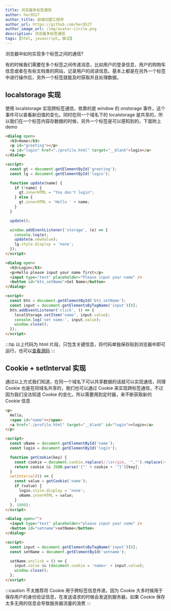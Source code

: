 ```yaml
---
title: 浏览器多标签通信
author: hec9527
author_title: 前端切图工程师
author_url: https://github.com/hec9527
author_image_url: /img/avatar-circle.png
description: 浏览器多标签通信
tags: [html, javascript, 面试]
---
```


浏览器中如何实现多个标签之间的通信?

<!-- truncate -->

有的时候我们需要在多个标签之间传递消息，比如用户的登录信息，用户的购物车信息或者在有些文档类的网站，记录用户的阅读信息。基本上都是在另外一个标签中进行操作后，另外一个标签就能及时获取并且处理数据。

## localstorage 实现

使用 localstorage 实现跨标签通信，依靠的是 window 的 onstorage 事件，这个事件可以查看新旧值的变化。同时在同一个域名下的 localstorage 是共享的，所以我们在一个标签内容存数据的时候，另外一个标签是可以感知到的，下面附上 demo

```html title="home.html"
<dialog open>
  <h3>Home</h3>
  <p id="greeting"></p>
  <a id="login" href="./profile.html" target="__blank">login</a>
</dialog>

<script>
  const gt = document.getElementById('greeting');
  const lg = document.getElementById('login');

  function update(name) {
    if (!name) {
      gt.innerHTML = "You don't login";
    } else {
      gt.innerHTML = 'Hello ' + name;
    }
  }

  update();

  window.addEventListener('storage', (e) => {
    console.log(e);
    update(e.newValue);
    lg.style.display = 'none';
  });
</script>
```

```html title="profile.html"
<dialog open>
  <h3>Login</h3>
  <p>Hello please input your name first</p>
  <input type="text" placeholder="Please input your name" />
  <button id="btn_setName">Set Name</button>
</dialog>

<script>
  const btn = document.getElementById('btn_setName');
  const input = document.getElementsByTagName('input')[0];
  btn.addEventListener('click', () => {
    localStorage.setItem('name', input.value);
    console.log('set name:', input.value);
    window.close();
  });
</script>
```

:::tip
以上代码为 html 片段，只包含关键信息，将代码单独保存贴到浏览器中即可运行，也可以[查看源码](https://github.com/hec9527/blog/tree/main/demo/浏览器多标签通信/localstorage)
:::

## Cookie + setInterval 实现

通过以上方式我们知道，在同一个域名下可以共享数据的话就可以实现通信，同理 Cookie 也是在同域名共享的，我们也可以通过 Cookie 来实现跨标签通信，不过因为我们没法知道 Cookie 的变化，所以需要用到定时器，来不断获取新的 Cookie 信息

```html title="hmtl.html"
<p>
  Hello，
  <span id="name"></span>
  <a href="./profile.html" target="__blank" id="login">>login</a>
</p>

<script>
  const uName = document.getElementById('name');
  const login = document.getElementById('login');

  function getCookie(key) {
    const cookie = document.cookie.replace(/;\s+/gim, '","').replace(/=/gim, '":"');
    return cookie && JSON.parse('{"' + cookie + '"}')[key];
  }
  setInterval(() => {
    const value = getCookie('name');
    if (value) {
      login.style.display = 'none';
      uName.innerHTML = value;
    }
  }, 1000);
</script>
```

```html title="profile.html"
<dialog open="">
  <input type="text" placeholder="please input your name" />
  <button id="setname">setName</button>
</dialog>

<script>
  const input = document.getElementsByTagName('input')[0];
  const setName = document.getElementById('setname');

  setName.onclick = () => {
    input.value && (document.cookie = 'name=' + input.value);
    window.close();
  };
</script>
```

:::caution
不太推荐将 Cookie 用于跨标签信息传递，因为 Cookie 大多时候用于保存用户的身份验证信息，在发送请求的时候会发送到服务器，如果 Cookie 保存太多无用的信息会导致服务器流量的浪费
:::
